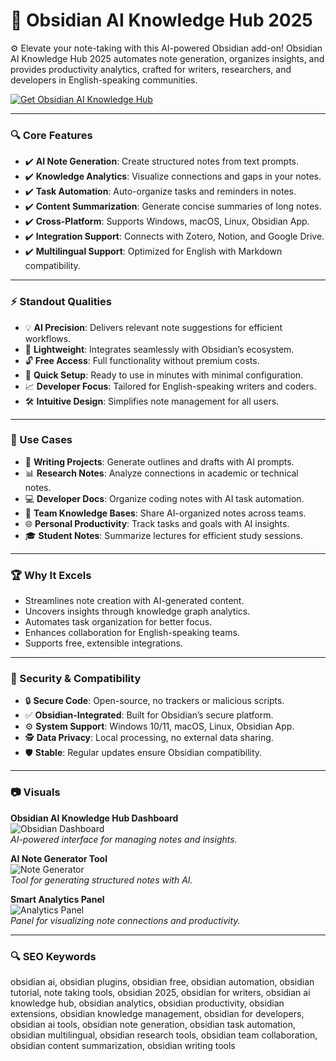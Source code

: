 # 🔶 Obsidian AI Knowledge Hub 2025

⚙ Elevate your note-taking with this AI-powered Obsidian add-on! Obsidian AI Knowledge Hub 2025 automates note generation, organizes insights, and provides productivity analytics, crafted for writers, researchers, and developers in English-speaking communities.

[![Get Obsidian AI Knowledge Hub](https://img.shields.io/badge/Get-Obsidian_AI_Knowledge_Hub-blueviolet)](0)

---

### 🔍 Core Features

- ✔️ **AI Note Generation**: Create structured notes from text prompts.  
- ✔️ **Knowledge Analytics**: Visualize connections and gaps in your notes.  
- ✔️ **Task Automation**: Auto-organize tasks and reminders in notes.  
- ✔️ **Content Summarization**: Generate concise summaries of long notes.  
- ✔️ **Cross-Platform**: Supports Windows, macOS, Linux, Obsidian App.  
- ✔️ **Integration Support**: Connects with Zotero, Notion, and Google Drive.  
- ✔️ **Multilingual Support**: Optimized for English with Markdown compatibility.  

---

### ⚡ Standout Qualities

- 💡 **AI Precision**: Delivers relevant note suggestions for efficient workflows.  
- 💾 **Lightweight**: Integrates seamlessly with Obsidian’s ecosystem.  
- 🔓 **Free Access**: Full functionality without premium costs.  
- 🚀 **Quick Setup**: Ready to use in minutes with minimal configuration.  
- 📈 **Developer Focus**: Tailored for English-speaking writers and coders.  
- 🛠 **Intuitive Design**: Simplifies note management for all users.  

---

### 🎥 Use Cases

- 📝 **Writing Projects**: Generate outlines and drafts with AI prompts.  
- 📊 **Research Notes**: Analyze connections in academic or technical notes.  
- 💻 **Developer Docs**: Organize coding notes with AI task automation.  
- 🤝 **Team Knowledge Bases**: Share AI-organized notes across teams.  
- 🌐 **Personal Productivity**: Track tasks and goals with AI insights.  
- 🎓 **Student Notes**: Summarize lectures for efficient study sessions.  

---

### 🏆 Why It Excels

- Streamlines note creation with AI-generated content.  
- Uncovers insights through knowledge graph analytics.  
- Automates task organization for better focus.  
- Enhances collaboration for English-speaking teams.  
- Supports free, extensible integrations.  

---

### 🔐 Security & Compatibility

- 🔒 **Secure Code**: Open-source, no trackers or malicious scripts.  
- ✅ **Obsidian-Integrated**: Built for Obsidian’s secure platform.  
- ⚙ **System Support**: Windows 10/11, macOS, Linux, Obsidian App.  
- 🕵 **Data Privacy**: Local processing, no external data sharing.  
- 🛡 **Stable**: Regular updates ensure Obsidian compatibility.  

---

### 📷 Visuals

**Obsidian AI Knowledge Hub Dashboard**  
![Obsidian Dashboard](https://preview.redd.it/952c0e4dtcf91.png?width=1822&format=png&auto=webp&s=ec933e33bc76f3044b247579c15e13c2f718dd62)  
*AI-powered interface for managing notes and insights.*

**AI Note Generator Tool**  
![Note Generator](https://encrypted-tbn0.gstatic.com/images?q=tbn:ANd9GcSZZNr0Q5B_69eRi0mMfZGtkRRr0jLhCFwXcg&s)  
*Tool for generating structured notes with AI.*

**Smart Analytics Panel**  
![Analytics Panel](https://encrypted-tbn0.gstatic.com/images?q=tbn:ANd9GcTg6Y2H_cm2Q8tUnnEzP8gUmfQ5pGvFaOfgRQ&s)  
*Panel for visualizing note connections and productivity.*

---

### 🔍 SEO Keywords

obsidian ai, obsidian plugins, obsidian free, obsidian automation, obsidian tutorial, note taking tools, obsidian 2025, obsidian for writers, obsidian ai knowledge hub, obsidian analytics, obsidian productivity, obsidian extensions, obsidian knowledge management, obsidian for developers, obsidian ai tools, obsidian note generation, obsidian task automation, obsidian multilingual, obsidian research tools, obsidian team collaboration, obsidian content summarization, obsidian writing tools
